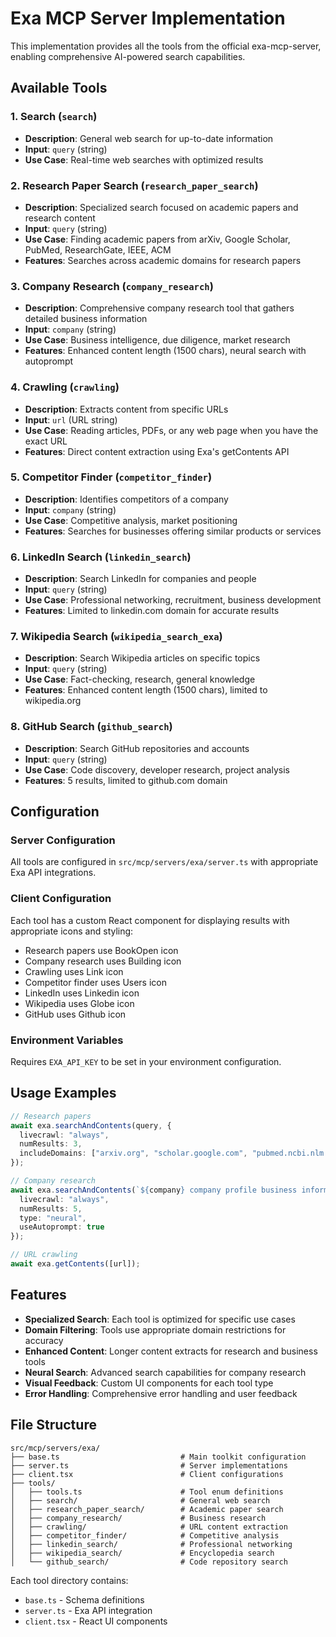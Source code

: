 # Exa MCP Server Implementation

This implementation provides all the tools from the official exa-mcp-server, enabling comprehensive AI-powered search capabilities.

## Available Tools

### 1. **Search** (`search`)
- **Description**: General web search for up-to-date information
- **Input**: `query` (string)
- **Use Case**: Real-time web searches with optimized results

### 2. **Research Paper Search** (`research_paper_search`)
- **Description**: Specialized search focused on academic papers and research content
- **Input**: `query` (string)
- **Use Case**: Finding academic papers from arXiv, Google Scholar, PubMed, ResearchGate, IEEE, ACM
- **Features**: Searches across academic domains for research papers

### 3. **Company Research** (`company_research`)
- **Description**: Comprehensive company research tool that gathers detailed business information
- **Input**: `company` (string)
- **Use Case**: Business intelligence, due diligence, market research
- **Features**: Enhanced content length (1500 chars), neural search with autoprompt

### 4. **Crawling** (`crawling`)
- **Description**: Extracts content from specific URLs
- **Input**: `url` (URL string)
- **Use Case**: Reading articles, PDFs, or any web page when you have the exact URL
- **Features**: Direct content extraction using Exa's getContents API

### 5. **Competitor Finder** (`competitor_finder`)
- **Description**: Identifies competitors of a company
- **Input**: `company` (string)
- **Use Case**: Competitive analysis, market positioning
- **Features**: Searches for businesses offering similar products or services

### 6. **LinkedIn Search** (`linkedin_search`)
- **Description**: Search LinkedIn for companies and people
- **Input**: `query` (string)
- **Use Case**: Professional networking, recruitment, business development
- **Features**: Limited to linkedin.com domain for accurate results

### 7. **Wikipedia Search** (`wikipedia_search_exa`)
- **Description**: Search Wikipedia articles on specific topics
- **Input**: `query` (string)
- **Use Case**: Fact-checking, research, general knowledge
- **Features**: Enhanced content length (1500 chars), limited to wikipedia.org

### 8. **GitHub Search** (`github_search`)
- **Description**: Search GitHub repositories and accounts
- **Input**: `query` (string)
- **Use Case**: Code discovery, developer research, project analysis
- **Features**: 5 results, limited to github.com domain

## Configuration

### Server Configuration
All tools are configured in `src/mcp/servers/exa/server.ts` with appropriate Exa API integrations.

### Client Configuration
Each tool has a custom React component for displaying results with appropriate icons and styling:
- Research papers use BookOpen icon
- Company research uses Building icon
- Crawling uses Link icon
- Competitor finder uses Users icon
- LinkedIn uses Linkedin icon
- Wikipedia uses Globe icon
- GitHub uses Github icon

### Environment Variables
Requires `EXA_API_KEY` to be set in your environment configuration.

## Usage Examples

```typescript
// Research papers
await exa.searchAndContents(query, {
  livecrawl: "always",
  numResults: 3,
  includeDomains: ["arxiv.org", "scholar.google.com", "pubmed.ncbi.nlm.nih.gov"]
});

// Company research
await exa.searchAndContents(`${company} company profile business information`, {
  livecrawl: "always", 
  numResults: 5,
  type: "neural",
  useAutoprompt: true
});

// URL crawling
await exa.getContents([url]);
```

## Features

- **Specialized Search**: Each tool is optimized for specific use cases
- **Domain Filtering**: Tools use appropriate domain restrictions for accuracy
- **Enhanced Content**: Longer content extracts for research and business tools
- **Neural Search**: Advanced search capabilities for company research
- **Visual Feedback**: Custom UI components for each tool type
- **Error Handling**: Comprehensive error handling and user feedback

## File Structure

```
src/mcp/servers/exa/
├── base.ts                           # Main toolkit configuration
├── server.ts                         # Server implementations
├── client.tsx                        # Client configurations
├── tools/
│   ├── tools.ts                      # Tool enum definitions
│   ├── search/                       # General web search
│   ├── research_paper_search/        # Academic paper search
│   ├── company_research/             # Business research
│   ├── crawling/                     # URL content extraction
│   ├── competitor_finder/            # Competitive analysis
│   ├── linkedin_search/              # Professional networking
│   ├── wikipedia_search/             # Encyclopedia search
│   └── github_search/                # Code repository search
```

Each tool directory contains:
- `base.ts` - Schema definitions
- `server.ts` - Exa API integration
- `client.tsx` - React UI components